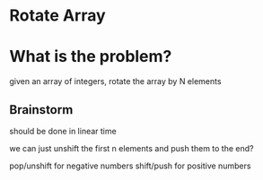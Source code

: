 # Rotate Array

# What is the problem?

given an array of integers, rotate the array by N elements

## Brainstorm

should be done in linear time

we can just unshift the first n elements and push them to the end?

pop/unshift for negative numbers
shift/push for positive numbers

